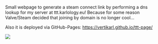Small webpage to generate a steam connect link by performing a dns lookup for my server at ttt.karlology.eu!
Because for some reason Valve/Steam decided that joining by domain is no longer cool...

Also it is deployed via GitHub-Pages: https://vertikarl.github.io/ttt-page/

![](https://i.imgur.com/BB8rAJx.png)
